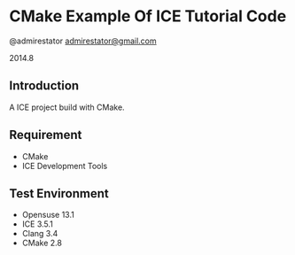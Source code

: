 CMake Example Of ICE Tutorial Code
==================================

@admirestator <admirestator@gmail.com>

2014.8


Introduction
------------
A ICE project build with CMake.


Requirement
-----------
+ CMake
+ ICE Development Tools


Test Environment
----------------
+ Opensuse 13.1
+ ICE 3.5.1
+ Clang 3.4
+ CMake 2.8


